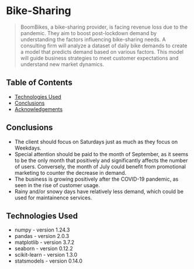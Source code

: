 # Bike-Sharing
> BoomBikes, a bike-sharing provider, is facing revenue loss due to the pandemic. They aim to boost post-lockdown demand by understanding the factors influencing bike-sharing needs. A consulting firm will analyze a dataset of daily bike demands to create a model that predicts demand based on various factors. This model will guide business strategies to meet customer expectations and understand new market dynamics.


## Table of Contents
* [Technologies Used](#technologies-used)
* [Conclusions](#conclusions)
* [Acknowledgements](#acknowledgements)

<!-- You can include any other section that is pertinent to your problem -->

## Conclusions
- The client should focus on Saturdays just as much as they focus on Weekdays.
- Special attention should be paid to the month of September, as it seems to be the only month that positively and significantly affects the number of users. Conversely, the month of July could benefit from promotional marketing to counter the decrease in demand.
- The business is growing positively after the COVID-19 pandemic, as seen in the rise of customer usage.
- Rainy and/or snowy days have relatively less demand, which could be used for maintainence services.

<!-- You don't have to answer all the questions - just the ones relevant to your project. -->


## Technologies Used
- numpy - version 1.24.3
- pandas - version 2.0.3
- matplotlib - version 3.7.2
- seaborn - version 0.12.2
- scikit-learn - version 1.3.0
- statsmodels - version 0.14.0

<!-- As the libraries versions keep on changing, it is recommended to mention the version of library used in this project -->


<!-- Optional -->
<!-- ## License -->
<!-- This project is open source and available under the [... License](). -->

<!-- You don't have to include all sections - just the one's relevant to your project -->